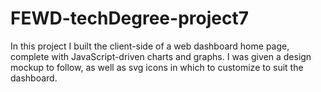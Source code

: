 # FEWD-techDegree-project7
In this project I built the client-side of a web dashboard home page, complete with JavaScript-driven charts and graphs. I was given a design mockup to follow, as well as svg icons in which to customize to suit the dashboard.
